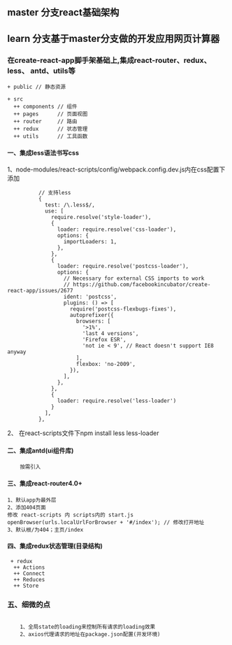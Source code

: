 ##  master 分支react基础架构

##  learn 分支基于master分支做的开发应用网页计算器

### 在create-react-app脚手架基础上,集成react-router、redux、 less、 antd、utils等

```
+ public // 静态资源

+ src
  ++ components // 组件
  ++ pages      // 页面视图
  ++ router     // 路由
  ++ redux      // 状态管理
  ++ utils      // 工具函数
```

#### 一、集成less语法书写css
1、node-modules/react-scripts/config/webpack.config.dev.js内在css配置下添加
```
          // 支持less
          {
            test: /\.less$/,
            use: [
              require.resolve('style-loader'),
              {
                loader: require.resolve('css-loader'),
                options: {
                  importLoaders: 1,
                },
              },
              {
                loader: require.resolve('postcss-loader'),
                options: {
                  // Necessary for external CSS imports to work
                  // https://github.com/facebookincubator/create-react-app/issues/2677
                  ident: 'postcss',
                  plugins: () => [
                    require('postcss-flexbugs-fixes'),
                    autoprefixer({
                      browsers: [
                        '>1%',
                        'last 4 versions',
                        'Firefox ESR',
                        'not ie < 9', // React doesn't support IE8 anyway
                      ],
                      flexbox: 'no-2009',
                    }),
                  ],
                },
              },
              {
                loader: require.resolve('less-loader')
              }
            ],
          },
```
2、 在react-scripts文件下npm install less less-loader

#### 二、集成antd(ui组件库)

```
    按需引入
```

#### 三、集成react-router4.0+
```
1、默认app为最外层
2、添加404页面
修改 react-scripts 内 scripts内的 start.js
openBrowser(urls.localUrlForBrowser + '#/index'); // 修改打开地址
3、默认根/为404；主页/index
```

#### 四、集成redux状态管理(目录结构)

```
 + redux
  ++ Actions
  ++ Connect
  ++ Reduces
  ++ Store
```

### 五、细微的点
```

    1、全局state的loading来控制所有请求的loading效果
    2、axios代理请求的地址在package.json配置(开发环境)

```
